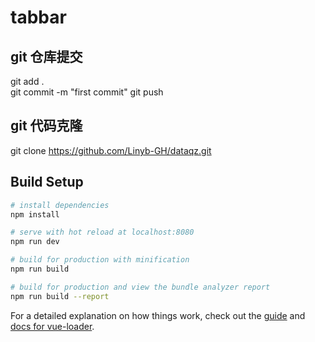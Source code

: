 # tabbar

## git 仓库提交

git add .  
git commit -m "first commit"
git push

## git 代码克隆

git clone https://github.com/Linyb-GH/dataqz.git

## Build Setup

``` bash
# install dependencies
npm install

# serve with hot reload at localhost:8080
npm run dev

# build for production with minification
npm run build

# build for production and view the bundle analyzer report
npm run build --report
```

For a detailed explanation on how things work, check out the [guide](http://vuejs-templates.github.io/webpack/) and [docs for vue-loader](http://vuejs.github.io/vue-loader).
